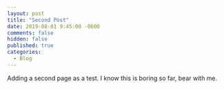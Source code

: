```yaml
---
layout: post
title: "Second Post"
date: 2019-08-01 9:45:00 -0600
comments: false
hidden: false
published: true
categories:
  - Blog
---
```


Adding a second page as a test. I know this is boring so far, bear with me.
